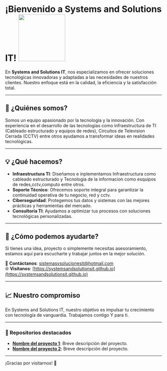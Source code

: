 # ¡Bienvenido a Systems and Solutions IT! <img src="https://github.com/SystemsAndSolutionsIT/SystemsAndSolutionsIT.github.io/blob/main/img/Logo-1.png" width="150px">

En **Systems and Solutions IT**, nos especializamos en ofrecer soluciones tecnológicas innovadoras y adaptadas a las necesidades de nuestros clientes. Nuestro enfoque está en la calidad, la eficiencia y la satisfacción total.

---

## 🚀 ¿Quiénes somos?

Somos un equipo apasionado por la tecnología y la innovación. Con experiencia en el desarrollo de las tecnologias como infraestructura de TI (Cableado estructurado y equipos de redes), Circuitos de Television Cerrada (CCTV) entre otros ayudamos a transformar ideas en realidades tecnológicas.

---

## 💡 ¿Qué hacemos?

- **Infraestructura TI**: Diseñamos e inplementamos Infraestructura como cableado estructurado y Tecnologia de la informacion como esquipos de redes,cctv,computo entre otros.
- **Soporte Técnico**: Ofrecemos soporte integral para garantizar la continuidad operativa de tu negocio, red y cctv.
- **Ciberseguridad**: Protegemos tus datos y sistemas con las mejores prácticas y herramientas del mercado.
- **Consultoría TI**: Ayudamos a optimizar tus procesos con soluciones tecnológicas personalizadas.

---

## 🤝 ¿Cómo podemos ayudarte?

Si tienes una idea, proyecto o simplemente necesitas asesoramiento, estamos aquí para escucharte y trabajar juntos en la mejor solución.

📧 **Contáctanos**: [sistemasysolucionesit@hotmail.com](mailto:sistemasysolucionesit@hotmail.com)  
🌐 **Visítanos**: [https://systemsandsolutionsit.github.io](https://systemsandsolutionsit.github.io)

---

## 📈 Nuestro compromiso

En Systems and Solutions IT, nuestro objetivo es impulsar tu crecimiento con tecnología de vanguardia. Trabajamos contigo Y para ti.

---

### 📂 Repositorios destacados

- **[Nombre del proyecto 1](https://github.com/SystemsAndSolutionsIT/proyecto1)**: Breve descripción del proyecto.
- **[Nombre del proyecto 2](https://github.com/SystemsAndSolutionsIT/proyecto2)**: Breve descripción del proyecto.

---

¡Gracias por visitarnos! 🚀
